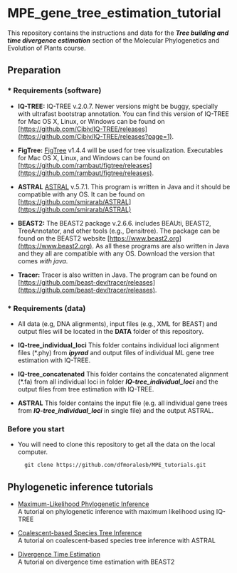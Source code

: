 # MPE_gene_tree_estimation_tutorial

This repository contains the instructions and data for the ***Tree building and time divergence estimation*** section of the Molecular Phylogenetics and Evolution of Plants course.


## Preparation

### * Requirements (software)


* **IQ-TREE:** IQ-TREE v.2.0.7. Newer versions might be buggy, specially with ultrafast bootstrap annotation. You can find this version of IQ-TREE for Mac OS X, Linux, or Windows can be found on [https://github.com/Cibiv/IQ-TREE/releases](https://github.com/Cibiv/IQ-TREE/releases?page=1).

* **FigTree:** [FigTree](http://tree.bio.ed.ac.uk/software/figtree/) v1.4.4 will be used for tree visualization. Executables for Mac OS X, Linux, and Windows can be found on [https://github.com/rambaut/figtree/releases](https://github.com/rambaut/figtree/releases).

* **ASTRAL** [ASTRAL](https://github.com/smirarab/ASTRAL) v.5.7.1. This program is written in Java and it should be compatible with any OS. It can be found on [https://github.com/smirarab/ASTRAL](https://github.com/smirarab/ASTRAL)

* **BEAST2:** The BEAST2 package v.2.6.6. includes BEAUti, BEAST2, TreeAnnotator, and other tools (e.g., Densitree). The package can be found on the BEAST2 website [https://www.beast2.org](https://www.beast2.org). As all these programs are also written in Java and they all are compatible with any OS. Download the version that comes *with java*.

* **Tracer:** Tracer is also written in Java. The program can be found on [https://github.com/beast-dev/tracer/releases](https://github.com/beast-dev/tracer/releases).


### * Requirements (data)

* All data (e.g, DNA alignments), input files (e.g., XML for BEAST) and output files will be located in the **DATA** folder of this repository.

* **IQ-tree_individual_loci** This folder contains individual loci alignment files (*.phy) from ***ipyrad*** and output files of individual ML gene tree estimation with IQ-TREE.

* **IQ-tree_concatenated** This folder contains the concatenated alignment (*.fa) from all individual loci in folder ***IQ-tree_individual_loci*** and the output files from tree estimation with IQ-TREE.

* **ASTRAL** This folder contains the input file (e.g. all individual gene trees from ***IQ-tree_individual_loci*** in single file) and the output ASTRAL.


### Before you start

* You will need to clone this repository to get all the data on the local computer.

		git clone https://github.com/dfmoralesb/MPE_tutorials.git
		
		
## Phylogenetic inference tutorials

* [Maximum-Likelihood Phylogenetic Inference](tutorials/ML.md)<br>A tutorial on phylogenetic inference with maximum likelihood using IQ-TREE

* [Coalescent-based Species Tree Inference](tutorials/ASTRAL.md)<br>A tutorial on coalescent-based species tree inference with ASTRAL

* [Divergence Time Estimation](ml_phylogeny_inference/README.md)<br>A tutorial on divergence time estimation with BEAST2

	
